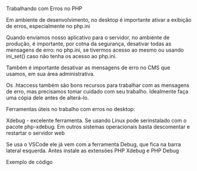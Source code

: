 Trabalhando com Erros no PHP

Em ambiente de desenvolvimento, no desktop é importante ativar a exibição de erros, especialmente no php.ini

Quando enviamos nosso aplicativo para o servidor, no ambiente de produção, é importante, por cotna da segurança, desativar todas as mensagens de erro: no php.ini, se tivermos acesso ao mesmo ou usando ini_set() caso não tenha os acesso ao php.ini. 

Também é importante desativar as mensagens de erro no CMS que usamos, em sua área administrativa.

Os .htaccess também são bons recursos para trabalhar com as mensagens de erro, mas precisamos tomar cuidado com seu trabalho. Idealmente faça uma cópia dele antes de alterá-lo.

Ferramentas úteis no trabalho com erros no desktop:

Xdebug - excelente ferramenta. Se usando Linux pode serinstalado com o pacote php-xdebug. Em outros sistemas operacionais basta descomentar e restartar o servidor web

Se usa o VSCode ele já vem com a ferramenta Debug, que fica na barra lateral esquerda. Antes instale as extensões PHP Xdebug e PHP Debug

Exemplo de código

<?php

echo 'Teste'

Veja que não usamos propositalmente o ; ao final da linha.

Salvar o arquivo em qualquer pasta.

Após instalar as duas extensões acima clique em Run and Debug na barra lateral esquerda

Então clique em Run and Debug

Veja que será apresentada a mensagem de erro na área do terminal abaixo:
PHP Parse error:  syntax error, unexpected end of file, expecting "," or ";" in /backup/transp/apagar.php on line 5

Então adicione o ; ao final da linha e tecle novamente em Run and Debug

Agora nos mostra no terminal

Teste

Customizando o Debug

Clicar em Run and Debug

Clicar em create a launch.json file

Aparece

{
    // Use IntelliSense to learn about possible attributes.
    // Hover to view descriptions of existing attributes.
    // For more information, visit: https://go.microsoft.com/fwlink/?linkid=830387
    "version": "0.2.0",
    "configurations": [
        
    ]
}

à direita existe um botão Add Configuration

Clique em Add Configuration

Selecione PHP Listen for XDebug

Aparecerá algo assim:

{
    // Use IntelliSense to learn about possible attributes.
    // Hover to view descriptions of existing attributes.
    // For more information, visit: https://go.microsoft.com/fwlink/?linkid=830387
    "version": "0.2.0",
    "configurations": [
        {
            "name": "Listen for XDebug",
            "type": "php",
            "request": "launch",
            "port": 9000
        }
    ]
}

Tecle Ctrl+S

Agora teremos uma barra do Debug acima e ao centro: reiniciar, parar, pause, step, 

Podemos programar para que o Xdebug pare em certa linha. Basta clicar à esquerda do número de linha em que desejamos que pare na execução.

Logo após o Ctrl+S aparece o painel esquerdo dividifo em 3 áreas: variables, watch e call stack


https://www.treinaweb.com.br/blog/aprenda-como-configurar-o-vs-code-para-debug-de-codigo-php/



Também podemos trabalhar com os erros nos arquivos de log.
